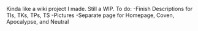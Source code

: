 Kinda like a wiki project I made. Still a WIP.
To do:
-Finish Descriptions for TIs, TKs, TPs, TS
-Pictures
-Separate page for Homepage, Coven, Apocalypse, and Neutral
